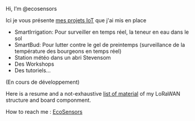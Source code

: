 Hi, I’m @ecosensors

Ici je vous présente [mes projets IoT](https://github.com/ecosensors/ecosensors/tree/main/Projets) que j'ai mis en place

* SmartIrrigation: Pour surveiller en temps réel, la teneur en eau dans le sol
* SmartBud: Pour lutter contre le gel de preintemps (surveillance de la température des bourgeons en temps réel)
* Station météo dans un abri Stevensom
* Des Workshops
* Des tutoriels...

(En cours de développement)

Here is a resume and a not-exhaustive [list of material](https://github.com/ecosensors/ecosensors/wiki/List-of-the-materials-(LoRaWAN-Gateways-and-nodes)) of my LoRaWAN structure and board componment.

How to reach me : [EcoSensors](https://www.eco-sensors.ch)
